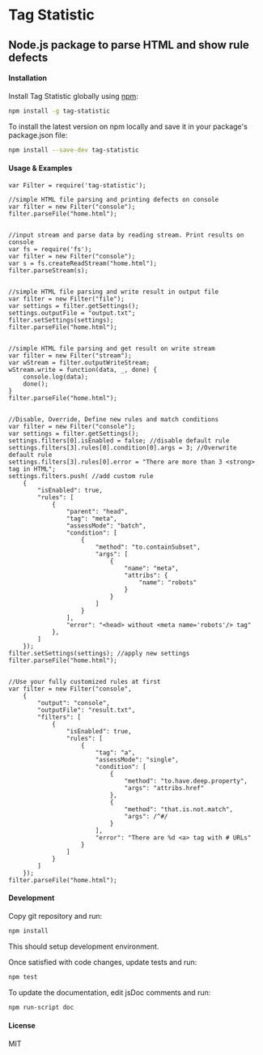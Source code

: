 # Tag Statistic
## Node.js package to parse HTML and show rule defects

#### Installation

Install Tag Statistic globally using [npm](https://www.npmjs.com/): 

```bash
npm install -g tag-statistic
```

To install the latest version on npm locally and save it in your package's package.json file:

```bash
npm install --save-dev tag-statistic
```

#### Usage & Examples

```
var Filter = require('tag-statistic');

//simple HTML file parsing and printing defects on console
var filter = new Filter("console");
filter.parseFile("home.html");


//input stream and parse data by reading stream. Print results on console
var fs = require('fs');
var filter = new Filter("console");
var s = fs.createReadStream("home.html");
filter.parseStream(s);


//simple HTML file parsing and write result in output file
var filter = new Filter("file");
var settings = filter.getSettings();
settings.outputFile = "output.txt";
filter.setSettings(settings);
filter.parseFile("home.html");


//simple HTML file parsing and get result on write stream
var filter = new Filter("stream");
var wStream = filter.outputWriteStream;
wStream.write = function(data, _, done) {
    console.log(data);
    done();
}
filter.parseFile("home.html");


//Disable, Override, Define new rules and match conditions
var filter = new Filter("console");
var settings = filter.getSettings();
settings.filters[0].isEnabled = false; //disable default rule
settings.filters[3].rules[0].condition[0].args = 3; //Overwrite default rule
settings.filters[3].rules[0].error = "There are more than 3 <strong> tag in HTML";
settings.filters.push( //add custom rule
    {
        "isEnabled": true,
        "rules": [
            {
                "parent": "head",
                "tag": "meta",
                "assessMode": "batch",
                "condition": [
                    {
                        "method": "to.containSubset",
                        "args": [
                            {
                                "name": "meta",
                                "attribs": {
                                    "name": "robots"
                                }
                            }
                        ]
                    }
                ],
                "error": "<head> without <meta name='robots'/> tag"
            },
        ]
    });
filter.setSettings(settings); //apply new settings
filter.parseFile("home.html");


//Use your fully customized rules at first
var filter = new Filter("console",
    {
        "output": "console",
        "outputFile": "result.txt",
        "filters": [
            {
                "isEnabled": true,
                "rules": [
                    {
                        "tag": "a",
                        "assessMode": "single",
                        "condition": [
                            {
                                "method": "to.have.deep.property",
                                "args": "attribs.href"
                            },
                            {
                                "method": "that.is.not.match",
                                "args": /^#/
                            }
                        ],
                        "error": "There are %d <a> tag with # URLs"
                    }
                ]
            }
        ]
    });
filter.parseFile("home.html");
```

#### Development

Copy git repository and run:

```bash
npm install
```

This should setup development environment.

Once satisfied with code changes, update tests and run:

```bash
npm test
```

To update the documentation, edit jsDoc comments and run:

```bash
npm run-script doc
```

#### License

MIT


